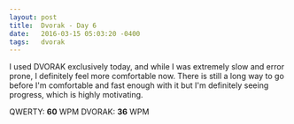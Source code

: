 ```yaml
---
layout: post
title:  Dvorak - Day 6
date:   2016-03-15 05:03:20 -0400
tags:   dvorak
---
```

I used DVORAK exclusively today, and while I was extremely slow and error prone, I definitely feel more comfortable now. There is still a long way to go before I'm comfortable and fast enough with it but I'm definitely seeing progress, which is highly motivating.

QWERTY: **60** WPM
DVORAK: **36** WPM

